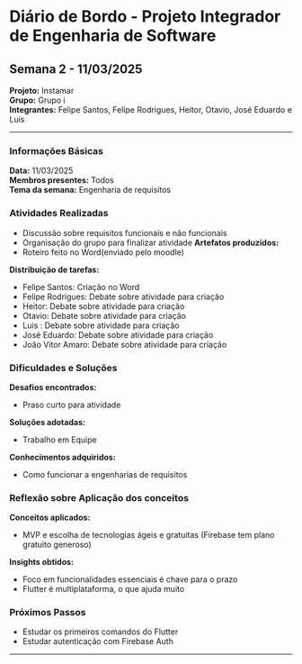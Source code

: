 # Diário de Bordo - Projeto Integrador de Engenharia de Software
## Semana 2 - 11/03/2025
**Projeto:** Instamar  
**Grupo:** Grupo i  
**Integrantes:** Felipe Santos, Felipe Rodrigues, Heitor, Otavio, José Eduardo e Luís
  
---



### Informações Básicas
**Data:** 11/03/2025  
**Membros presentes:** Todos   
**Tema da semana:** Engenharia de requisitos  

### Atividades Realizadas
- Discussão sobre requisitos funcionais e não funcionais 
- Organisação do grupo para finalizar atividade 
**Artefatos produzidos:**
- Roteiro feito no Word(enviado pelo moodle)

**Distribuição de tarefas:**
- Felipe Santos: Criação no Word
- Felipe Rodrigues: Debate sobre atividade para criação
- Heitor: Debate sobre atividade para criação
- Otavio: Debate sobre atividade para criação
- Luis : Debate sobre atividade para criação
- José Eduardo: Debate sobre atividade para criação
- João Vitor Amaro: Debate sobre atividade para criação


### Dificuldades e Soluções
**Desafios encontrados:**
- Praso curto para atividade 

**Soluções adotadas:**
- Trabalho em Equipe 

**Conhecimentos adquiridos:**
- Como funcionar a engenharias de requisitos 

### Reflexão sobre Aplicação dos conceitos
**Conceitos aplicados:**
- MVP e escolha de tecnologias ágeis e gratuitas (Firebase tem plano gratuito generoso)

**Insights obtidos:**
- Foco em funcionalidades essenciais é chave para o prazo
- Flutter é multiplataforma, o que ajuda muito

### Próximos Passos
- Estudar os primeiros comandos do Flutter
- Estudar autenticação com Firebase Auth

---
